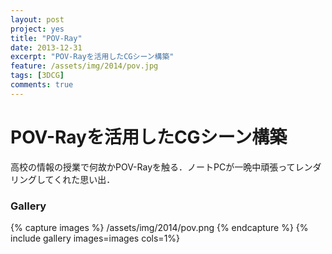 ```yaml
---
layout: post
project: yes
title: "POV-Ray"
date: 2013-12-31
excerpt: "POV-Rayを活用したCGシーン構築"
feature: /assets/img/2014/pov.jpg
tags: [3DCG]
comments: true
---
```

# POV-Rayを活用したCGシーン構築

  高校の情報の授業で何故かPOV-Rayを触る．ノートPCが一晩中頑張ってレンダリングしてくれた思い出．

### Gallery


{% capture images %}
/assets/img/2014/pov.png
{% endcapture %}
{% include gallery images=images  cols=1%}